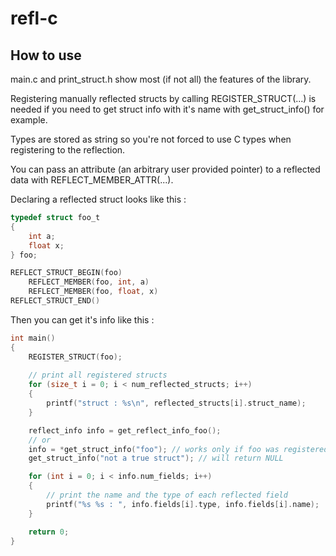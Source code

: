 # refl-c

## How to use

main.c and print_struct.h show most (if not all) the features of the library.

Registering manually reflected structs by calling REGISTER_STRUCT(...) is needed if you need to get struct info with it's name with get_struct_info()  for example.

Types are stored as string so you're not forced to use C types when registering to the reflection.

You can pass an attribute (an arbitrary user provided pointer) to a reflected data with REFLECT_MEMBER_ATTR(...).

Declaring a reflected struct looks like this :
```C
typedef struct foo_t
{
	int a;
 	float x;
} foo;

REFLECT_STRUCT_BEGIN(foo)
	REFLECT_MEMBER(foo, int, a)
	REFLECT_MEMBER(foo, float, x)
REFLECT_STRUCT_END()
```

Then you can get it's info like this :

```C
int main()
{
	REGISTER_STRUCT(foo);
	
	// print all registered structs
	for (size_t i = 0; i < num_reflected_structs; i++)
	{
		printf("struct : %s\n", reflected_structs[i].struct_name);
	}

	reflect_info info = get_reflect_info_foo();
	// or
	info = *get_struct_info("foo"); // works only if foo was registered with REGISTER_STRUCT(foo) 
	get_struct_info("not a true struct"); // will return NULL

	for (int i = 0; i < info.num_fields; i++)
	{
		// print the name and the type of each reflected field
		printf("%s %s : ", info.fields[i].type, info.fields[i].name);
	}

    return 0;
}
```

